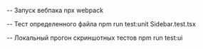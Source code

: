 -- Запуск вебпака
npx webpack

-- Тест определенного файла
npm run test:unit Sidebar.test.tsx

-- Локальный прогон скриншотных тестов 
npm run test:ui